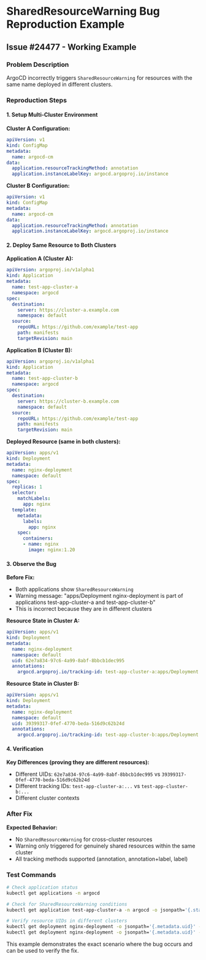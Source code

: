 # SharedResourceWarning Bug Reproduction Example

## Issue #24477 - Working Example

### Problem Description
ArgoCD incorrectly triggers `SharedResourceWarning` for resources with the same name deployed in different clusters.

### Reproduction Steps

#### 1. Setup Multi-Cluster Environment

**Cluster A Configuration:**
```yaml
apiVersion: v1
kind: ConfigMap
metadata:
  name: argocd-cm
data:
  application.resourceTrackingMethod: annotation
  application.instanceLabelKey: argocd.argoproj.io/instance
```

**Cluster B Configuration:**
```yaml
apiVersion: v1
kind: ConfigMap  
metadata:
  name: argocd-cm
data:
  application.resourceTrackingMethod: annotation
  application.instanceLabelKey: argocd.argoproj.io/instance
```

#### 2. Deploy Same Resource to Both Clusters

**Application A (Cluster A):**
```yaml
apiVersion: argoproj.io/v1alpha1
kind: Application
metadata:
  name: test-app-cluster-a
  namespace: argocd
spec:
  destination:
    server: https://cluster-a.example.com
    namespace: default
  source:
    repoURL: https://github.com/example/test-app
    path: manifests
    targetRevision: main
```

**Application B (Cluster B):**
```yaml
apiVersion: argoproj.io/v1alpha1
kind: Application
metadata:
  name: test-app-cluster-b
  namespace: argocd
spec:
  destination:
    server: https://cluster-b.example.com  
    namespace: default
  source:
    repoURL: https://github.com/example/test-app
    path: manifests
    targetRevision: main
```

**Deployed Resource (same in both clusters):**
```yaml
apiVersion: apps/v1
kind: Deployment
metadata:
  name: nginx-deployment
  namespace: default
spec:
  replicas: 1
  selector:
    matchLabels:
      app: nginx
  template:
    metadata:
      labels:
        app: nginx
    spec:
      containers:
      - name: nginx
        image: nginx:1.20
```

#### 3. Observe the Bug

**Before Fix:**
- Both applications show `SharedResourceWarning`
- Warning message: "apps/Deployment nginx-deployment is part of applications test-app-cluster-a and test-app-cluster-b"
- This is incorrect because they are in different clusters

**Resource State in Cluster A:**
```yaml
apiVersion: apps/v1
kind: Deployment
metadata:
  name: nginx-deployment
  namespace: default
  uid: 62e7a834-97c6-4a99-8abf-8bbcb1dec995
  annotations:
    argocd.argoproj.io/tracking-id: test-app-cluster-a:apps/Deployment:default/nginx-deployment
```

**Resource State in Cluster B:**
```yaml
apiVersion: apps/v1
kind: Deployment
metadata:
  name: nginx-deployment
  namespace: default
  uid: 39399317-0fef-4770-beda-516d9c62b24d
  annotations:
    argocd.argoproj.io/tracking-id: test-app-cluster-b:apps/Deployment:default/nginx-deployment
```

#### 4. Verification

**Key Differences (proving they are different resources):**
- Different UIDs: `62e7a834-97c6-4a99-8abf-8bbcb1dec995` vs `39399317-0fef-4770-beda-516d9c62b24d`
- Different tracking IDs: `test-app-cluster-a:...` vs `test-app-cluster-b:...`
- Different cluster contexts

### After Fix

**Expected Behavior:**
- No `SharedResourceWarning` for cross-cluster resources
- Warning only triggered for genuinely shared resources within the same cluster
- All tracking methods supported (annotation, annotation+label, label)

### Test Commands

```bash
# Check application status
kubectl get applications -n argocd

# Check for SharedResourceWarning conditions
kubectl get application test-app-cluster-a -n argocd -o jsonpath='{.status.conditions[?(@.type=="SharedResourceWarning")]}'

# Verify resource UIDs in different clusters
kubectl get deployment nginx-deployment -o jsonpath='{.metadata.uid}' --context=cluster-a
kubectl get deployment nginx-deployment -o jsonpath='{.metadata.uid}' --context=cluster-b
```

This example demonstrates the exact scenario where the bug occurs and can be used to verify the fix.
